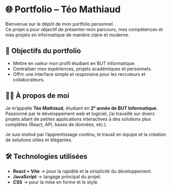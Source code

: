 # 🌐 Portfolio – Téo Mathiaud  

Bienvenue sur le dépôt de mon portfolio personnel.  
Ce projet a pour objectif de présenter mon parcours, mes compétences et mes projets en informatique de manière claire et moderne.  

## 🎯 Objectifs du portfolio  
- Mettre en valeur mon profil étudiant en BUT Informatique.  
- Centraliser mes expériences, projets académiques et personnels.  
- Offrir une interface simple et responsive pour les recruteurs et collaborateurs.  

## 👨‍💻 À propos de moi  
Je m’appelle **Téo Mathiaud**, étudiant en **2ᵉ année de BUT Informatique**.  
Passionné par le développement web et logiciel, j’ai travaillé sur divers projets allant de petites applications interactives à des solutions plus complètes (React, API, bases de données, etc.).  

Je suis motivé par l’apprentissage continu, le travail en équipe et la création de solutions utiles et élégantes.  

## 🛠️ Technologies utilisées  
- **React + Vite** → pour la rapidité et la simplicité du développement.  
- **JavaScript** → langage principal du projet.  
- **CSS** → pour la mise en forme et le style.  

